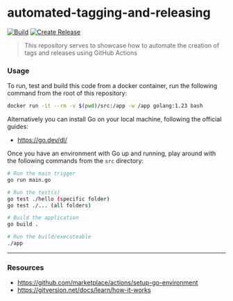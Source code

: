 # automated-tagging-and-releasing

[![Build](https://github.com/simonjensen/automated-tagging-and-releasing/actions/workflows/build.yaml/badge.svg?branch=main)](https://github.com/simonjensen/automated-tagging-and-releasing/actions/workflows/build.yaml) [![Create Release](https://github.com/simonjensen/automated-tagging-and-releasing/actions/workflows/create-release.yaml/badge.svg)](https://github.com/simonjensen/automated-tagging-and-releasing/actions/workflows/create-release.yaml)

> This repository serves to showcase how to automate the creation of tags and releases using GitHub Actions

### Usage

To run, test and build this code from a docker container, run the following command from the root of this repository:

```sh
docker run -it --rm -v $(pwd)/src:/app -w /app golang:1.23 bash
```

Alternatively you can install Go on your local machine, following the official guides:
- https://go.dev/dl/

Once you have an environment with Go up and running, play around with the following commands from the `src` directory:

```sh
# Run the main trigger
go run main.go

# Run the test(s)
go test ./hello (specific folder)
go test ./... (all folders)

# Build the application
go build .

# Run the build/executeable
./app
```

---
### Resources

- https://github.com/marketplace/actions/setup-go-environment
- https://gitversion.net/docs/learn/how-it-works

